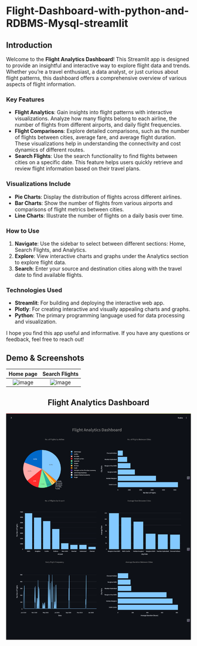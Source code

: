 # Flight-Dashboard-with-python-and-RDBMS-Mysql-streamlit

## Introduction
Welcome to the **Flight Analytics Dashboard**! This Streamlit app is designed to provide an insightful and interactive way to explore flight data and trends. Whether you’re a travel enthusiast, a data analyst, or just curious about flight patterns, this dashboard offers a comprehensive overview of various aspects of flight information.

### Key Features

- **Flight Analytics**: Gain insights into flight patterns with interactive visualizations. Analyze how many flights belong to each airline, the number of flights from different airports, and daily flight frequencies.
- **Flight Comparisons**: Explore detailed comparisons, such as the number of flights between cities, average fare, and average flight duration. These visualizations help in understanding the connectivity and cost dynamics of different routes.
- **Search Flights**: Use the search functionality to find flights between cities on a specific date. This feature helps users quickly retrieve and review flight information based on their travel plans.

### Visualizations Include

- **Pie Charts**: Display the distribution of flights across different airlines.
- **Bar Charts**: Show the number of flights from various airports and comparisons of flight metrics between cities.
- **Line Charts**: Illustrate the number of flights on a daily basis over time.

### How to Use

1. **Navigate**: Use the sidebar to select between different sections: Home, Search Flights, and Analytics.
2. **Explore**: View interactive charts and graphs under the Analytics section to explore flight data.
3. **Search**: Enter your source and destination cities along with the travel date to find available flights.

### Technologies Used

- **Streamlit**: For building and deploying the interactive web app.
- **Plotly**: For creating interactive and visually appealing charts and graphs.
- **Python**: The primary programming language used for data processing and visualization.

I hope you find this app useful and informative. If you have any questions or feedback, feel free to reach out!

## Demo & Screenshots
| **Home page** | **Search Flights** |
|:--:|:--:|
| ![image](https://github.com/user-attachments/assets/cce43a15-ca6e-48f4-89b1-73db7edf6bc9) | ![image](https://github.com/user-attachments/assets/4aaa426a-80d4-4316-b67a-f0a265448da7) |

<div align="center">
  <h2>Flight Analytics Dashboard</h2>
</div>

![Dashboard Screenshot](./assets/dashboardss.png)


